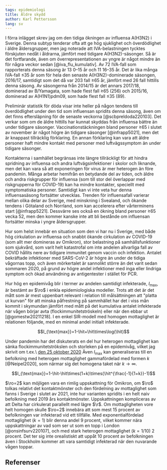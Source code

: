 ```yaml
---
tags: epidemiologi
title: Äldre skydd
author: Karl Pettersson
lang: sv
---
```


I förra inlägget skrev jag om den tidiga ökningen av influensa
A(H3N2) i Sverige. Denna subtyp tenderar ofta att ge hög sjuklighet
och överdödlighet i äldre åldersgrupper, men jag noterade att
IVA-belastningen tycktes förskjuten nedåt i åldrarna, jämfört
med tidigare A(H3N2)-säsonger. Så är det fortfarande, även om
överrepresentationen av yngre är något mindre än för några veckor
sedan [@iva_flu_kumulativ]. Av 72 IVA-fall som rapporterats denna säsong
är 13 0–15 år och 11 16–35 år. Det är lika många IVA-fall ≤35
år som för hela den senaste A(H3N2)-dominerade säsongen, 2016/17,
samtidigt som det då var 203 fall ≥65 år, jämfört med 26 fall
hittills denna säsong. Av säsongerna från 2014/15 är det annars
2017/18, dominerad av B/Yamagata, som hade flest fall ≥65 (256) och
2015/16, dominerad av A(H1N1)pdm09, som hade flest fall ≤35 (89).

Preliminär statistik för döda visar inte heller på någon tendens
till överdödlighet under den tid som influensan spridits denna säsong,
även om det finns eftersläpning för de senaste veckorna
[@scbpreldoda220103]. Det verkar som om de äldre hittills har
kunnat skyddas från influensa bättre än under tidigare säsonger.
Vaccinationstäckningen bland personer ≥65 i slutet av november
är något högre än tidigare säsonger [@infrapp5021], men det är
knappast tillräcklig förklaring. En annan förklaring kan vara
att äldre personer haft mindre kontakt med personer med
luftvägssymptom än under tidigare säsonger.

Kontakterna i samhället begränsas inte längre tillräckligt för att
hindra spridning av influensa och andra luftvägsinfektioner i skolor
och liknande, men det kan vara så att exponeringen för virus är mer
heterogen än före pandemin. Många arbetar hemifrån en betydande del
av tiden, och äldre och andra riskgrupper för influensa (som till stor
del överlappar med riskgrupperna för COVID-19) kan ha mindre kontakter,
speciellt med symptomatiska personer. Samtidigt kan vi inte veta hur
denna influensasäsong fortsätter utvecklas. Trenden för influensafall
varierar mellan olika delar av Sverige, med minskning i Svealand,
och ökande tendens i Götaland och Norrland, som kan accelerera efter
vårterminens start [@infrapp5221]. Dessvärre ses också en ökning bland
personer ≥65 vecka 52, men den kommer kanske inte att bli bestånde
om influensan fortsätter minska i yngre åldersgrupper.

Hur som helst innebär en situation som den vi har nu i Sverige, med
både hög cirkulation av influensa och snabbt ökande cirkulation
av COVID-19 (som allt mer domineras av Omikron), stor belastning på
samhällsfunktioner som sjukvård, som varit helt katastrofal om inte
andelen allvarliga fall av COVID hållits nere av tidigare immunitet
genom vaccin och infektion. Antalet bekräftade infektioner med
SARS-CoV-2 är högre än under de tidiga vågornas topp, och även
mörkertalet är sannolikt större än det varit sedan sommaren 2020,
på grund av högre andel infektioner med inga eller lindriga symptom
och ökad användning av antigentester i stället för PCR.

Hur hög en epidemivåg blir i termer av andelen samtidigt infekterade,
$I_{\text{max}}$, är bestämt av $\ro$ i enkla epidemiologiska
modeller. Trots att det är det mått som är mest uppenbart relevant
i relation till målsättningen att "platta ut kurvan" för att minska
påfrestning på sammhället har det i viss mån kommit i skymundan
jämfört med mått på det kumulativa antalet infekterade när
vågen börjar avta (flockimmunitetströskeln) eller när den ebbar ut
[@gomestw20211218]. I en enkel SIR-modell med homogen mottaglighet är
relationen följande, med en minimal andel initialt infekterade.

$$I_{\text{max}}=1-\hit+\hit\times\log(\hit)$$

Under pandemin har det diskuterats en del hur heterogen mottaglighet
kan sänka flockimmunitetströkslen och storleken på en epidemivåg,
vilket jag skrivit om t.ex.\ [den 25 oktober 2020](2020-10-25-kontakt.html)
Även $I_{\text{max}}$ kan generaliseras till en befolkning med heterogen
mottaglighet gammafördelad med formen $k$ [@Neipel2020], som
närmar sig det homogena taket när $k\rightarrow\infty$.

$$I_{\text{max}}=1-\hit-\hit\times(1+k)\times(\hit^{\frac{-1}{1+k}}-1)$$

$\ro=2$ kan möjligen vara en rimlig uppskattning för Omikron, om $\ro$
tolkas relativt det kontaktmönster och den fördelning av mottaglighet
som fanns i Sverige i slutet av 2021, inte hur varianten spridits i
en helt naiv befolkning med 2019 års kontaktmönster. Uppskattningen
kompliceras av att Delta har cirkulerat parallellt med lägre $\r$.
Om mottagligheten vore helt homogen skulle $\ro=2$ innebära att som mest 15
procent av befolkningen var infekterad vid ett tillfälle. Med
exponentialfördelad mottaglighet ($k=1$) blir denna andel 9 procent,
vilket kommer nära uppskattningar av vad som ser ut som en topp i
London [@onsinfsurv220107], och med stark heterogen mottaglighet
($k=1/10$) 2 procent. Det ter sig inte orealistiskt att uppåt 10 procent
av befolkningen även i Stockholm kommer att vara samtidigt
infekterad  när den nuvarande vågen toppar.

## Referenser
